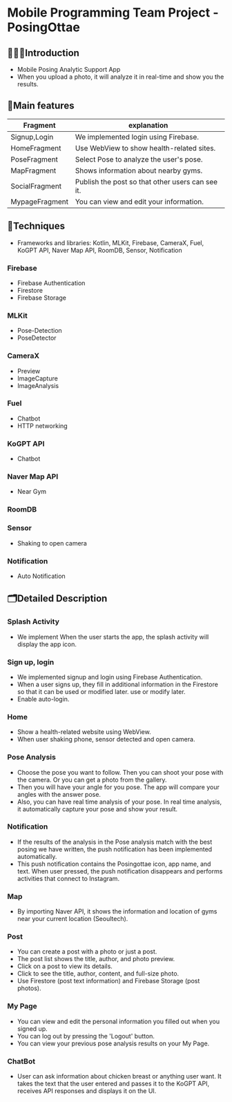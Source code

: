 # Mobile Programming Team Project - PosingOttae

## 🧑🏻‍💻Introduction
- Mobile Posing Analytic Support App
- When you upload a photo, it will analyze it in real-time and show you the results.
  </br>

## 🎉Main features
| Fragment       | explanation                               |
|----------------|-------------------------------------------|
| Signup,Login   | We implemented login using Firebase. |
| HomeFragment   | Use WebView to show health-related sites.                 |
| PoseFragment   | Select Pose to analyze the user's pose.  |
| MapFragment    | Shows information about nearby gyms.          |
| SocialFragment | Publish the post so that other users can see it.  |
| MypageFragment | You can view and edit your information.        |


## 🔧Techniques
- Frameworks and libraries: Kotlin, MLKit, Firebase, CameraX, Fuel, KoGPT API, Naver Map API, RoomDB, Sensor, Notification

### Firebase
- Firebase Authentication
- Firestore
- Firebase Storage

### MLKit
- Pose-Detection
- PoseDetector

### CameraX
- Preview
- ImageCapture
- ImageAnalysis

### Fuel
- Chatbot
- HTTP networking

### KoGPT API
- Chatbot

### Naver Map API
- Near Gym

### RoomDB

### Sensor
- Shaking to open camera

### Notification
- Auto Notification



## 🗂️Detailed Description
### Splash Activity
- We implement When the user starts the app, the splash activity will display the app icon.

### Sign up, login
- We implemented signup and login using Firebase Authentication.
- When a user signs up, they fill in additional information in the Firestore so that it can be used or modified later.
  use or modify later.
- Enable auto-login.

### Home
- Show a health-related website using WebView.
- When user shaking phone, sensor detected and open camera.

### Pose Analysis
- Choose the pose you want to follow. Then you can shoot your pose with the camera. Or you can get a photo from the gallery.
- Then you will have your angle for you pose. The app will compare your angles with the answer pose.
- Also, you can have real time analysis of your pose. In real time analysis, it automatically capture your pose and show your result.

### Notification
- If the results of the analysis in the Pose analysis match with the best posing we have written, the push notification has been implemented automatically.
- This push notification contains the Posingottae icon, app name, and text. When user pressed, the push notification disappears and performs activities that connect to Instagram.

### Map
- By importing Naver API, it shows the information and location of gyms near your current location (Seoultech).

### Post
- You can create a post with a photo or just a post.
- The post list shows the title, author, and photo preview.
- Click on a post to view its details.
- Click to see the title, author, content, and full-size photo.
- Use Firestore (post text information) and Firebase Storage (post photos).

### My Page
- You can view and edit the personal information you filled out when you signed up.  
- You can log out by pressing the 'Logout' button.
- You can view your previous pose analysis results on your My Page.

### ChatBot
- User can ask information about chicken breast or anything user want. It takes the text that the user entered and passes it to the KoGPT API, receives API responses and displays it on the UI. 

  



